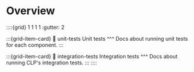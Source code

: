 # Overview

::::{grid} 1 1 1 1
:gutter: 2

:::{grid-item-card}
:link: unit-tests
Unit tests
^^^
Docs about running unit tests for each component.
:::

:::{grid-item-card}
:link: integration-tests
Integration tests
^^^
Docs about running CLP's integration tests.
:::
::::
